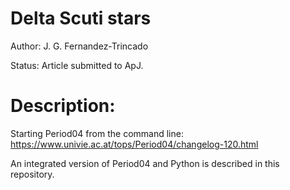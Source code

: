 Delta Scuti stars
=================

Author: J. G. Fernandez-Trincado

Status: Article submitted to ApJ. 

Description:
============


Starting Period04 from the command line: https://www.univie.ac.at/tops/Period04/changelog-120.html

An integrated version of Period04 and Python is described in this repository.

